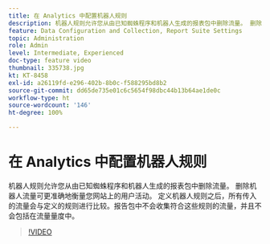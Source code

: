 ```yaml
---
title: 在 Analytics 中配置机器人规则
description: 机器人规则允许您从由已知蜘蛛程序和机器人生成的报表包中删除流量。 删除机器人流量可更准确地衡量您网站上的用户活动。 定义机器人规则之后，所有传入的流量会与定义的规则进行比较。报告包中不会收集符合这些规则的流量，并且不会包括在流量量度中。
feature: Data Configuration and Collection, Report Suite Settings
topic: Administration
role: Admin
level: Intermediate, Experienced
doc-type: feature video
thumbnail: 335738.jpg
kt: KT-8458
exl-id: a26119fd-e296-402b-8b0c-f588295bd8b2
source-git-commit: dd65de735e01c6c5654f98dbc44b13b64ae1de0c
workflow-type: ht
source-wordcount: '146'
ht-degree: 100%

---
```


# 在 Analytics 中配置机器人规则

机器人规则允许您从由已知蜘蛛程序和机器人生成的报表包中删除流量。 删除机器人流量可更准确地衡量您网站上的用户活动。 定义机器人规则之后，所有传入的流量会与定义的规则进行比较。报告包中不会收集符合这些规则的流量，并且不会包括在流量量度中。

>[!VIDEO](https://video.tv.adobe.com/v/335738/?quality=12&learn=on)
